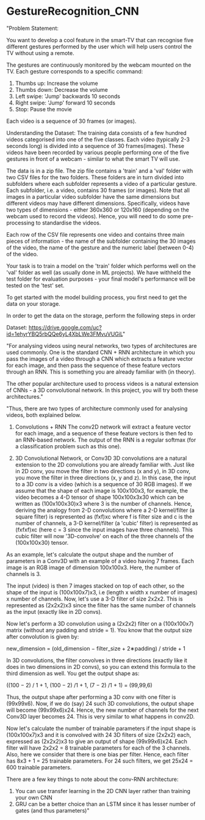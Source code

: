 # GestureRecognition_CNN
"Problem Statement:

You want to develop a cool feature in the smart-TV that can recognise five different gestures performed by the user which will help users control the TV without using a remote.

The gestures are continuously monitored by the webcam mounted on the TV. Each gesture corresponds to a specific command:

1. Thumbs up:  Increase the volume
2. Thumbs down: Decrease the volume
3. Left swipe: 'Jump' backwards 10 seconds
4. Right swipe: 'Jump' forward 10 seconds  
5. Stop: Pause the movie

Each video is a sequence of 30 frames (or images). 

Understanding the Dataset:
The training data consists of a few hundred videos categorised into one of the five classes. Each video (typically 2-3 seconds long) is divided into a sequence of 30 frames(images). These videos have been recorded by various people performing one of the five gestures in front of a webcam - similar to what the smart TV will use. 

The data is in a zip file. The zip file contains a 'train' and a 'val' folder with two CSV files for the two folders. These folders are in turn divided into subfolders where each subfolder represents a video of a particular gesture. Each subfolder, i.e. a video, contains 30 frames (or images). Note that all images in a particular video subfolder have the same dimensions but different videos may have different dimensions. Specifically, videos have two types of dimensions - either 360x360 or 120x160 (depending on the webcam used to record the videos). Hence, you will need to do some pre-processing to standardise the videos. 

Each row of the CSV file represents one video and contains three main pieces of information - the name of the subfolder containing the 30 images of the video, the name of the gesture and the numeric label (between 0-4) of the video.

Your task is to train a model on the 'train' folder which performs well on the 'val' folder as well (as usually done in ML projects). We have withheld the test folder for evaluation purposes - your final model's performance will be tested on the 'test' set.

To get started with the model building process, you first need to get the data on your storage. 

In order to get the data on the storage, perform the following steps in order

Dataset: https://drive.google.com/uc?id=1ehyrYBQ5rbQQe6yL4XbLWe3FMvuVUGiL"

"For analysing videos using neural networks, two types of architectures are used commonly. One is the standard CNN + RNN architecture in which you pass the images of a video through a CNN which extracts a feature vector for each image, and then pass the sequence of these feature vectors through an RNN. This is something you are already familiar with (in theory).

The other popular architecture used to process videos is a natural extension of CNNs - a 3D convolutional network. In this project, you will try both these architectures."

"Thus, there are two types of architecture commonly used for analysing videos, both explained below.

1. Convolutions + RNN
The conv2D network will extract a feature vector for each image, and a sequence of these feature vectors is then fed to an RNN-based network. The output of the RNN is a regular softmax (for a classification problem such as this one).

2. 3D Convolutional Network, or Conv3D
3D convolutions are a natural extension to the 2D convolutions you are already familiar with. Just like in 2D conv, you move the filter in two directions (x and y), in 3D conv, you move the filter in three directions (x, y and z). In this case, the input to a 3D conv is a video (which is a sequence of 30 RGB images). If we assume that the shape of each image is 100x100x3, for example, the video becomes a 4-D tensor of shape 100x100x3x30 which can be written as (100x100x30)x3 where 3 is the number of channels. Hence, deriving the analogy from 2-D convolutions where a 2-D kernel/filter (a square filter) is represented as (fxf)xc where f is filter size and c is the number of channels, a 3-D kernel/filter (a 'cubic' filter) is represented as (fxfxf)xc (here c = 3 since the input images have three channels). This cubic filter will now '3D-convolve' on each of the three channels of the (100x100x30) tensor.

As an example, let's calculate the output shape and the number of parameters in a Conv3D with an example of a video having 7 frames. Each image is an RGB image of dimension 100x100x3. Here, the number of channels is 3.

The input (video) is then 7 images stacked on top of each other, so the shape of the input is (100x100x7)x3, i.e (length x width x number of images) x number of channels. Now, let's use a 3-D filter of size 2x2x2. This is represented as (2x2x2)x3 since the filter has the same number of channels as the input (exactly like in 2D convs).

Now let's perform a 3D convolution using a (2x2x2) filter on a (100x100x7) matrix (without any padding and stride = 1). You know that the output size after convolution is given by: 

new_dimension = (old_dimension − filter_size + 2∗padding) / stride + 1

In 3D convolutions, the filter convolves in three directions (exactly like it does in two dimensions in 2D convs), so you can extend this formula to the third dimension as well. You get the output shape as:

((100 − 2) / 1 + 1, (100 − 2) /1 + 1, (7 − 2)  /1 + 1)  =  (99,99,6)

Thus, the output shape after performing a 3D conv with one filter is (99x99x6). Now, if we do (say) 24 such 3D convolutions, the output shape will become (99x99x6)x24. Hence, the new number of channels for the next Conv3D layer becomes 24. This is very similar to what happens in conv2D.

Now let's calculate the number of trainable parameters if the input shape is (100x100x7)x3 and it is convolved with 24 3D filters of size (2x2x2) each, expressed as (2x2x2)x3 to give an output of shape (99x99x6)x24. Each filter will have 2x2x2 = 8 trainable parameters for each of the 3 channels. Also, here we consider that there is one bias per filter. Hence, each filter has 8x3 + 1  = 25 trainable parameters. For 24 such filters, we get 25x24 = 600 trainable parameters.


There are a few key things to note about the conv-RNN architecture:

1. You can use transfer learning in the 2D CNN layer rather than training your own CNN 
2. GRU can be a better choice than an LSTM since it has lesser number of gates (and thus parameters)"
